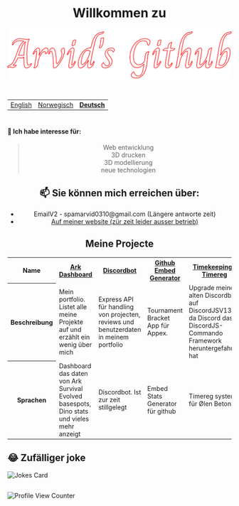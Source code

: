 <h1 align="center">Willkommen zu</h1>

<div align="center">
  
<img src="icons/arvid.svg">

</div>

#

<table align="center">
  <tr>
    <td><a href="README.md">English</a></td>
    <td><a href="README_no.md">Norwegisch</a></td>
    <td><b><u><a href="README_de.md">Deutsch</a></b></u></td>
  </tr>
</table>

<!--
<div align="center">
![Currently Learning](https://githubembedapic8cwxr2w-ubuntu2.functions.fnc.fr-par.scw.cloud/skills?languages=nuxt,visualbasic,flutter,dart&backgroundcolor=0D1117&title=I%20am%20currently%20learning&titlecolor=ffffff&textcolor=ffffff&boxcolor=0D1117&bordercolor=0D1117)
</div>
-->
#

<div align="center">
<!--  
![Skills](https://githubembedapic8cwxr2w-ubuntu2.functions.fnc.fr-par.scw.cloud/skills?languages=nuxt,tailwind,sass,javascript,typescript,mongodb,lua,css3,html5,express,bootstrap,github,heroku,netlify,threejs,nodejs,unity,alpinejs,graphql&backgroundcolor=0D1117&title=Skills&titlecolor=ffffff&textcolor=FFFFFF&boxcolor=0D1117&bordercolor=0D1117)
-->
</div>



#### 👀 Ich habe interesse für:
<blockquote align="center">
  Web entwicklung<br>
  3D drucken<br>
  3D modellierung<br>
  neue technologien<br>
</blockquote>


<h2 align="center">📫 Sie können mich erreichen über: </h6>
<ul align="center">
  <!--<li align="center">Email - arvidw0310@gmail.com</li>-->
  <li align="center">EmailV2 - spamarvid0310@gmail.com (Längere antworte zeit)</li>
  <li align="center"><a href="https://nuxtarvidw.netlify.app">Auf meiner website (zür zeit leider ausser betrieb)</a></li>
</ul>


<!--
<h2 align="center">Ein paar daten über mich:</h2>

![Stats](https://github-readme-stats.vercel.app/api?username=ArvidWedtstein&show_icons=true&count_private=true&bg_color=30,dd3e54,ff5e62,ff9966&title_color=fff&text_color=fff)

![TopLangs](https://github-readme-stats.vercel.app/api/top-langs/?username=arvidwedtstein&theme=github_dark&langs_count=10&locale=de&hide_border=false&layout=compact&custom_title=Meine%20Meist%20Gebrauchten%20Sprachen&bg_color=30,dd3e54,ff5e62,ff9966&title_color=fff&text_color=fff&border_color=fff)
-->

<h2 align="center">Meine Projecte</h2>

<table align="center">
  <tr>
    <th>Name</th>
    <th><a href="https://github.com/ArvidWedtstein/ArkDashboard">Ark Dashboard</a></th>
    <th><a href="https://github.com/ArvidWedtstein/DiscordbotV13">Discordbot</a></th>
    <th><a href="https://github.com/ArvidWedtstein/github-embed-generator">Github Embed Generator</a></th>
    <th><a href="https://github.com/olenbetong">Timekeeping-Timereg</a></th>
  </tr>
  <tr>
    <th>Beschreibung</th>
    <td>Mein portfolio. Listet alle meine Projekte auf und erzählt ein wenig über mich</td>
    <td>Express API für handling von projecten, reviews und benutzerdaten in meinem portfolio</td>
    <td>Tournament Bracket App für Appex.</td>
    <td>Upgrade meines alten Discordbot auf DiscordJSV13, da Discord das DiscordJS-Commando Framework heruntergefahren hat</td>
    <td>Wordpress template für ein Schul Project</td>
    <td>Embed generator für github</td>
  </tr>
  <tr>
    <th>Sprachen</th>
    <td>Dashboard das daten von Ark Survival Evolved basespots, Dino stats und vieles mehr anzeigt</td>
    <td>Discordbot. Ist zur zeit stillgelegt</td>
    <td>Embed Stats Generator für github</td>
    <td>Timereg system für Ølen Betong</td>
  </tr>
</table>
<!-- <p align="center">
  <a href="https://github.com/ArvidWedtstein/Nuxt-Website">
    <img align="center" src="https://github-readme-stats.vercel.app/api/pin/?username=arvidwedtstein&repo=nuxt-website" />
  </a>
  <a href="https://github.com/ArvidWedtstein/Website-API">
    <img align="center" src="https://github-readme-stats.vercel.app/api/pin/?username=arvidwedtstein&repo=website-api" />
  </a>
  <a href="https://github.com/ArvidWedtstein/DiscordbotV13">
    <img align="center" src="https://github-readme-stats.vercel.app/api/pin/?username=arvidwedtstein&repo=discordbotv13" />
  </a>
</p> -->

## 😂 Zufälliger joke
![Jokes Card](https://readme-jokes.vercel.app/api)
##

![Profile View Counter](https://komarev.com/ghpvc/?username=arvidwedtstein)


